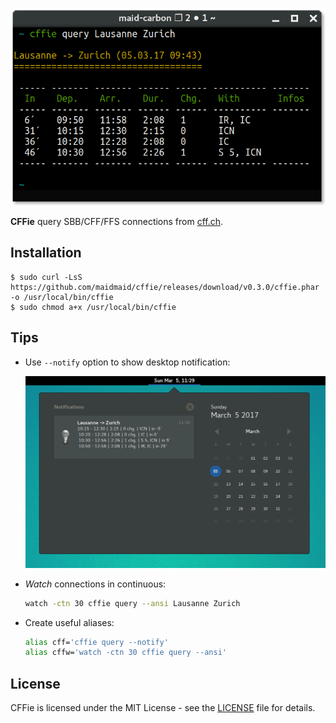 <p align="center">
   <img src="cffie.png">
</p>

**CFFie** query SBB/CFF/FFS connections from [cff.ch](https://www.cff.ch).

Installation
------------

```
$ sudo curl -LsS https://github.com/maidmaid/cffie/releases/download/v0.3.0/cffie.phar -o /usr/local/bin/cffie
$ sudo chmod a+x /usr/local/bin/cffie
```

Tips
----

- Use ``--notify`` option to show desktop notification:
  <p align="center">
     <img src="doc/notification.png" width="600">
  </p>

- *Watch* connections in continuous:
  ```bash
  watch -ctn 30 cffie query --ansi Lausanne Zurich
  ```

- Create useful aliases:
  ```bash
  alias cff='cffie query --notify'
  alias cffw='watch -ctn 30 cffie query --ansi'
  ```


License
-------

CFFie is licensed under the MIT License - see the [LICENSE](LICENSE) file for details.
